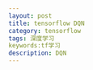 ```yaml
---
layout: post
title: tensorflow DQN
category: tensorflow
tags: 深度学习
keywords:tf学习
description: DQN
---
```



